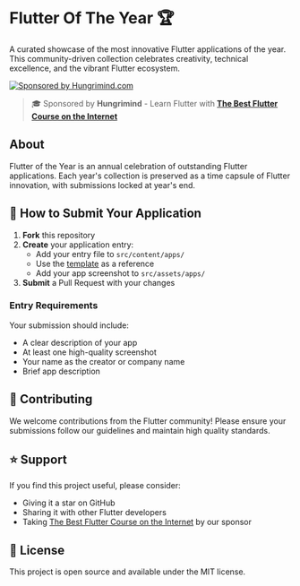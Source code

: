 # Flutter Of The Year 🏆

A curated showcase of the most innovative Flutter applications of the year. This community-driven collection celebrates creativity, technical excellence, and the vibrant Flutter ecosystem.

[![Sponsored by Hungrimind.com](https://img.shields.io/badge/Sponsored%20by-Hungrimind.com-blue)](https://hungrimind.com)

> 🎓 Sponsored by **Hungrimind** - Learn Flutter with **[The Best Flutter Course on the Internet](https://hungrimind.com/learn/flutter?utm_source=flutter_of_the_year&utm_medium=github)**

## About

Flutter of the Year is an annual celebration of outstanding Flutter applications. Each year's collection is preserved as a time capsule of Flutter innovation, with submissions locked at year's end.

## 🚀 How to Submit Your Application

1. **Fork** this repository
2. **Create** your application entry:
   - Add your entry file to `src/content/apps/`
   - Use the [template](src/content/apps/_template.md) as a reference
   - Add your app screenshot to `src/assets/apps/`
3. **Submit** a Pull Request with your changes

### Entry Requirements

Your submission should include:

- A clear description of your app
- At least one high-quality screenshot
- Your name as the creator or company name
- Brief app description

## 🤝 Contributing

We welcome contributions from the Flutter community! Please ensure your submissions follow our guidelines and maintain high quality standards.

## ⭐ Support

If you find this project useful, please consider:

- Giving it a star on GitHub
- Sharing it with other Flutter developers
- Taking [The Best Flutter Course on the Internet](https://hungrimind.com/learn/flutter?utm_source=flutter_of_the_year&utm_medium=github) by our sponsor

## 📜 License

This project is open source and available under the MIT license.
